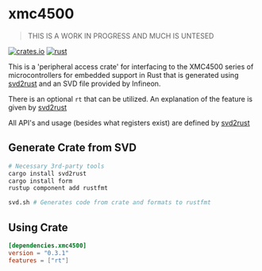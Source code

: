 # xmc4500

> THIS IS A WORK IN PROGRESS AND MUCH IS UNTESED

[![crates.io](https://img.shields.io/crates/v/xmc4500.svg)](https://crates.io/crates/xmc4500)
[![rust](https://github.com/xmc-rs/xmc4500/workflows/Rust/badge.svg)](https://github.com/xmc-rs/xmc4500/workflows/Rust/badge.svg)

This is a 'peripheral access crate' for interfacing to the XMC4500 series of microcontrollers for embedded support in Rust that is generated using [svd2rust](https://docs.rs/svd2rust) and an SVD file provided by Infineon.

There is an optional `rt` that can be utilized. An explanation of the feature is given by [svd2rust](https://docs.rs/svd2rust/0.16.1/svd2rust/#the-rt-feature)

All API's and usage (besides what registers exist) are defined by [svd2rust](https://docs.rs/svd2rust)

## Generate Crate from SVD

```bash
# Necessary 3rd-party tools
cargo install svd2rust
cargo install form
rustup component add rustfmt

svd.sh # Generates code from crate and formats to rustfmt
```

## Using Crate

```toml
[dependencies.xmc4500]
version = "0.3.1"
features = ["rt"]
```
